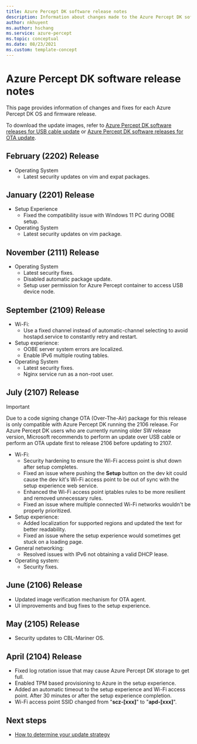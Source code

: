 ```yaml
---
title: Azure Percept DK software release notes
description: Information about changes made to the Azure Percept DK software.
author: nkhuyent
ms.author: hschang
ms.service: azure-percept
ms.topic: conceptual
ms.date: 08/23/2021
ms.custom: template-concept
---
```


# Azure Percept DK software release notes

This page provides information of changes and fixes for each Azure Percept DK OS and firmware release.

To download the update images, refer to [Azure Percept DK software releases for USB cable update](./software-releases-usb-cable-updates.md) or [Azure Percept DK software releases for OTA update](./software-releases-over-the-air-updates.md).

## February (2202) Release

- Operating System
  - Latest security updates on vim and expat packages.

## January (2201) Release

- Setup Experience
  - Fixed the compatibility issue with Windows 11 PC during OOBE setup.
- Operating System
  - Latest security updates on vim package.

## November (2111) Release

- Operating System
  - Latest security fixes.
  - Disabled automatic package update.
  - Setup user permission for Azure Percept container to access USB device node.

## September (2109) Release

- Wi-Fi:
  - Use a fixed channel instead of automatic-channel selecting to avoid hostapd.service to constantly retry and restart.
- Setup experience:
  - OOBE server system errors are localized.
  - Enable IPv6 multiple routing tables.
- Operating System
  - Latest security fixes.
  - Nginx service run as a non-root user.


## July (2107) Release

> [!IMPORTANT]
> Due to a code signing change OTA (Over-The-Air) package for this release is only compatible with Azure Percept DK running the 2106 release. For Azure Percept DK users who are currently running older SW release version, Microsoft recommends to perform an update over USB cable or perform an OTA update first to release 2106 before updating to 2107.

- Wi-Fi:
  - Security hardening to ensure the Wi-Fi access point is shut down after setup completes.
  - Fixed an issue where pushing the **Setup** button on the dev kit could cause the dev kit's Wi-Fi access point to be out of sync with the setup experience web service.
  - Enhanced the Wi-Fi access point iptables rules to be more resilient and removed unnecessary rules.
  - Fixed an issue where multiple connected Wi-Fi networks wouldn't be properly prioritized.
- Setup experience:
  - Added localization for supported regions and updated the text for better readability.
  - Fixed an issue where the setup experience would sometimes get stuck on a loading page.
- General networking:
  - Resolved issues with IPv6 not obtaining a valid DHCP lease.
- Operating system:
  - Security fixes.

## June (2106) Release

- Updated image verification mechanism for OTA agent.
- UI improvements and bug fixes to the setup experience.

## May (2105) Release

- Security updates to CBL-Mariner OS.

## April (2104) Release

- Fixed log rotation issue that may cause Azure Percept DK storage to get full.
- Enabled TPM based provisioning to Azure in the setup experience.
- Added an automatic timeout to the setup experience and Wi-Fi access point. After 30 minutes or after the setup experience completion.
- Wi-Fi access point SSID changed from "**scz-[xxx]**" to "**apd-[xxx]**".

## Next steps

- [How to determine your update strategy](./how-to-determine-your-update-strategy.md)
